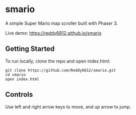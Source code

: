 # smario

A simple Super Mario map scroller built with Phaser 3.

Live demo: https://reddy6812.github.io/smario

## Getting Started

To run locally, clone the repo and open index.html:

```
git clone https://github.com/Reddy6812/smario.git
cd smario
open index.html
```

## Controls

Use left and right arrow keys to move, and up arrow to jump.